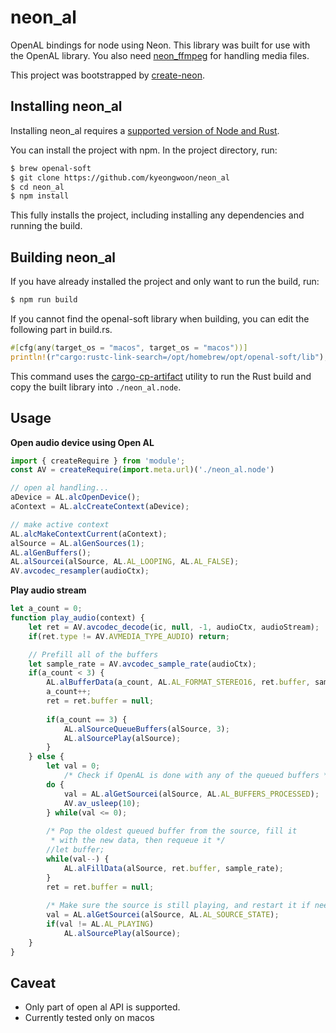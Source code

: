 # neon_al
OpenAL bindings for node using Neon. This library was built for use with the OpenAL library. You also need [neon_ffmpeg](https://github.com/kyeongwoon/neon_ffmpeg) for handling media files.


This project was bootstrapped by [create-neon](https://www.npmjs.com/package/create-neon).

## Installing neon_al

Installing neon_al requires a [supported version of Node and Rust](https://github.com/neon-bindings/neon#platform-support).

You can install the project with npm. In the project directory, run:

```sh
$ brew openal-soft
$ git clone https://github.com/kyeongwoon/neon_al
$ cd neon_al
$ npm install
```

This fully installs the project, including installing any dependencies and running the build.

## Building neon_al

If you have already installed the project and only want to run the build, run:

```sh
$ npm run build
```
If you cannot find the openal-soft library when building, you can edit the following part in build.rs.
```rust
#[cfg(any(target_os = "macos", target_os = "macos"))]
println!(r"cargo:rustc-link-search=/opt/homebrew/opt/openal-soft/lib");
```

This command uses the [cargo-cp-artifact](https://github.com/neon-bindings/cargo-cp-artifact) utility to run the Rust build and copy the built library into `./neon_al.node`.

## Usage

**Open audio device using Open AL**
```javascript
import { createRequire } from 'module';
const AV = createRequire(import.meta.url)('./neon_al.node')

// open al handling...
aDevice = AL.alcOpenDevice();
aContext = AL.alcCreateContext(aDevice);

// make active context
AL.alcMakeContextCurrent(aContext);
alSource = AL.alGenSources(1);
AL.alGenBuffers();
AL.alSourcei(alSource, AL.AL_LOOPING, AL.AL_FALSE);
AV.avcodec_resampler(audioCtx);
```

**Play audio stream**
```javascript
let a_count = 0;
function play_audio(context) {
	let ret = AV.avcodec_decode(ic, null, -1, audioCtx, audioStream);
	if(ret.type != AV.AVMEDIA_TYPE_AUDIO) return;

	// Prefill all of the buffers
    let sample_rate = AV.avcodec_sample_rate(audioCtx);
    if(a_count < 3) {
        AL.alBufferData(a_count, AL.AL_FORMAT_STEREO16, ret.buffer, sample_rate);
        a_count++;
        ret = ret.buffer = null;
        
        if(a_count == 3) {
            AL.alSourceQueueBuffers(alSource, 3);
            AL.alSourcePlay(alSource);
        }
    } else {
    	let val = 0;
            /* Check if OpenAL is done with any of the queued buffers */
        do {
            val = AL.alGetSourcei(alSource, AL.AL_BUFFERS_PROCESSED);
            AV.av_usleep(10);
        } while(val <= 0);
        
        /* Pop the oldest queued buffer from the source, fill it
         * with the new data, then requeue it */
        //let buffer;
        while(val--) {
        	AL.alFillData(alSource, ret.buffer, sample_rate);
        }
        ret = ret.buffer = null;
        
        /* Make sure the source is still playing, and restart it if needed. */
        val = AL.alGetSourcei(alSource, AL.AL_SOURCE_STATE);
        if(val != AL.AL_PLAYING)
            AL.alSourcePlay(alSource);
    }
}
```
## Caveat
- Only part of open al API is supported.
- Currently tested only on macos